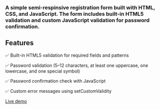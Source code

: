 ### A simple semi-respinsive registration form built with HTML, CSS, and JavaScript. The form includes built-in HTML5 validation and custom JavaScript validation for password confirmation.

## Features 

✅ Built-in HTML5 validation for required fields and patterns

✅ Password validation (5–12 characters, at least one uppercase, one lowercase, and one special symbol)

✅ Password confirmation check with JavaScript

✅ Custom error messages using setCustomValidity


[Live demo](https://anvar-khikmatov.github.io/sign-up-form/) 